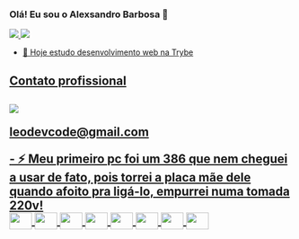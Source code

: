### Olá! Eu sou o Alexsandro Barbosa 👋

<div>
      <a href="#">
      <img src="https://github-readme-stats.vercel.app/api?username=lbseven7&show_icons=true&theme=tokyonight&includes_all_commits=true" />
      <img src="https://github-readme-stats.vercel.app/api/top-langs/?username=lbseven7&layout=compact&langs_count=16" >
            
</div>

- 🔭 Hoje estudo desenvolvimento web na Trybe
 <div>
       <h2>Contato profissional<h2>
       <img src="https://img.shields.io/badge/Gmail-D14836?style=for-the-badge&logo=gmail&logoColor=white" /> <p>leodevcode@gmail.com<p>
 <div/>
- ⚡ Meu primeiro pc foi um 386 que nem cheguei a usar de fato, pois torrei a placa mãe dele quando afoito pra ligá-lo, empurrei numa tomada 220v!

   
      
<div style="display: inline_block">
    <img align="center" width="40" height="30" src="https://cdn.jsdelivr.net/gh/devicons/devicon/icons/css3/css3-original.svg" >
    <img align="center" width="40" height="30" src="https://cdn.jsdelivr.net/gh/devicons/devicon/icons/javascript/javascript-original.svg" >
    <img align="center" width="40" height="30" src="https://cdn.jsdelivr.net/gh/devicons/devicon/icons/html5/html5-original.svg" >
    <img align="center" width="40" height="30" src="https://cdn.jsdelivr.net/gh/devicons/devicon/icons/python/python-original.svg" >
    <img align="center" width="40" height="30" src="https://cdn.jsdelivr.net/gh/devicons/devicon/icons/git/git-original.svg" >
    <img align="center" width="40" height="30" src="https://cdn.jsdelivr.net/gh/devicons/devicon/icons/react/react-original.svg" >
    <img align="center" width="40" height="30" src="https://cdn.jsdelivr.net/gh/devicons/devicon/icons/redux/redux-original.svg" >
    <img align="center" width="40" height="30" src="https://cdn.jsdelivr.net/gh/devicons/devicon/icons/jest/jest-plain.svg" >
</div>
      
   
  
  
